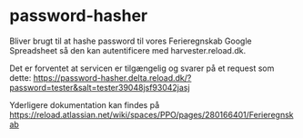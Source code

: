# password-hasher

Bliver brugt til at hashe password til vores Ferieregnskab Google Spreadsheet så den kan autentificere med harvester.reload.dk.

Det er forventet at servicen er tilgængelig og svarer på et request som dette: https://password-hasher.delta.reload.dk/?password=tester&salt=tester39048jsf93042jasj

Yderligere dokumentation kan findes på https://reload.atlassian.net/wiki/spaces/PPO/pages/280166401/Ferieregnskab

